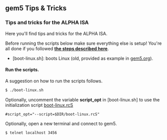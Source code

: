 ## gem5 Tips & Tricks
### **Tips and tricks for the ALPHA ISA**

Here you'll find tips and tricks for the ALPHA ISA.

Before running the scripts below make sure everything else is setup! You're
all done if you followed [**the steps described here**](../../README.md).

* [boot-linux.sh]: boots Linux (old, provided as example in
  [gem5.org](http://www.gem5.org/Download)).

#### **Run the scripts.**

A suggestion on how to run the scripts follows.

```bash
$ ./boot-linux.sh
```

Optionally, uncomment the variable **script_opt** in [boot-linux.sh] to use
the initialization script [boot-linux.rcS](boot-linux.rcS)

```
#script_opt="--script=$DIR/boot-linux.rcS"
```

Optionally, open a new terminal and connect to gem5.

```bash
$ telnet localhost 3456
```

